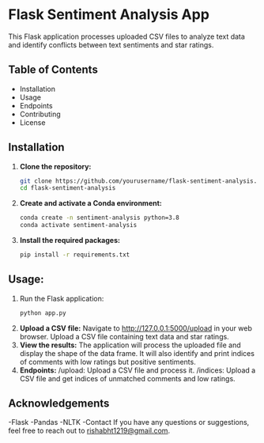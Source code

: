 # Flask Sentiment Analysis App

This Flask application processes uploaded CSV files to analyze text data and identify conflicts between text sentiments and star ratings.

## Table of Contents
- Installation
- Usage
- Endpoints
- Contributing
- License

## Installation

1. **Clone the repository:**
   ```bash
   git clone https://github.com/yourusername/flask-sentiment-analysis.git
   cd flask-sentiment-analysis

2. **Create and activate a Conda environment:**
   ```bash
   conda create -n sentiment-analysis python=3.8
   conda activate sentiment-analysis

3. **Install the required packages:**
   ```bash
   pip install -r requirements.txt

## Usage:
1. Run the Flask application:
   ```bash
   python app.py

2. **Upload a CSV file:**
   Navigate to http://127.0.0.1:5000/upload in your web browser.
   Upload a CSV file containing text data and star ratings.
3. **View the results:**
   The application will process the uploaded file and display the shape of the data frame.
   It will also identify and print indices of comments with low ratings but positive sentiments.
4. **Endpoints:**
   /upload: Upload a CSV file and process it.
   /indices: Upload a CSV file and get indices of unmatched comments and low ratings.


## Acknowledgements
-Flask
-Pandas
-NLTK
-Contact
   If you have any questions or suggestions, feel free to reach out to rishabht1219@gmail.com.
